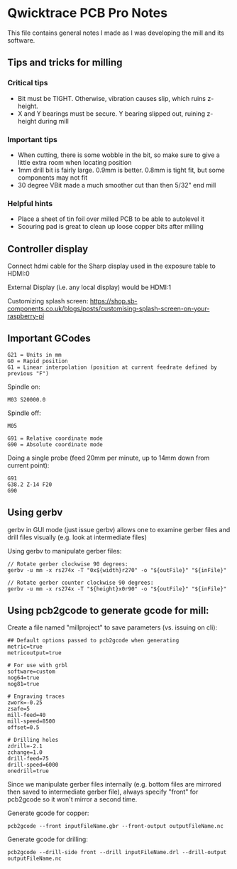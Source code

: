 # Qwicktrace PCB Pro Notes

This file contains general notes I made as I was developing the mill and its software.


## Tips and tricks for milling

### Critical tips
* Bit must be TIGHT. Otherwise, vibration causes slip, which ruins z-height.
* X and Y bearings must be secure. Y bearing slipped out, ruining z-height during mill

### Important tips
* When cutting, there is some wobble in the bit, so make sure to give a little extra room when 
  locating position
* 1mm drill bit is fairly large.  0.9mm is better. 0.8mm is tight fit, but some components may not fit
* 30 degree VBit made a much smoother cut than then 5/32" end mill

### Helpful hints
* Place a sheet of tin foil over milled PCB to be able to autolevel it
* Scouring pad is great to clean up loose copper bits after milling


## Controller display
Connect hdmi cable for the Sharp display used in the exposure table to HDMI:0

External Display (i.e. any local display) would be HDMI:1


Customizing splash screen:
https://shop.sb-components.co.uk/blogs/posts/customising-splash-screen-on-your-raspberry-pi



## Important GCodes
```
G21 = Units in mm
G0 = Rapid position
G1 = Linear interpolation (position at current feedrate defined by previous "F")
```

Spindle on:
```
M03 S20000.0
```

Spindle off:
```
M05
```
```
G91 = Relative coordinate mode
G90 = Absolute coordinate mode
```
Doing a single probe (feed 20mm per minute, up to 14mm down from current point):
```
G91
G38.2 Z-14 F20
G90
```


## Using gerbv 

gerbv in GUI mode (just issue gerbv) allows one to examine gerber files
and drill files visually (e.g. look at intermediate files)

Using gerbv to manipulate gerber files:
```
// Rotate gerber clockwise 90 degrees:
gerbv -u mm -x rs274x -T "0x${width}r270" -o "${outFile}" "${inFile}"
```

```
// Rotate gerber counter clockwise 90 degrees:
gerbv -u mm -x rs274x -T "${height}x0r90" -o "${outFile}" "${inFile}"
```


## Using pcb2gcode to generate gcode for mill:

Create a file named "millproject" to save parameters
(vs. issuing on cli):
```
## Default options passed to pcb2gcode when generating
metric=true
metricoutput=true

# For use with grbl
software=custom
nog64=true
nog81=true

# Engraving traces
zwork=-0.25
zsafe=5
mill-feed=40
mill-speed=8500
offset=0.5

# Drilling holes
zdrill=-2.1
zchange=1.0
drill-feed=75
drill-speed=6000
onedrill=true
```
Since we manipulate gerber files internally (e.g. bottom files are
mirrored then saved to intermediate gerber file), always specify
"front" for pcb2gcode so it won't mirror a second time.

Generate gcode for copper:
```
pcb2gcode --front inputFileName.gbr --front-output outputFileName.nc
```

Generate gcode for drilling:
```
pcb2gcode --drill-side front --drill inputFileName.drl --drill-output outputFileName.nc
```
